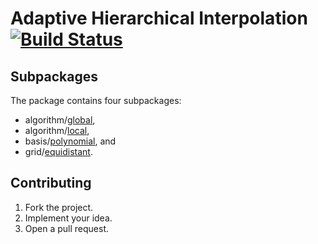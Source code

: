 # Adaptive Hierarchical Interpolation [![Build Status][status-img]][status-url]

## Subpackages

The package contains four subpackages:

* algorithm/[global](algorithm/global),
* algorithm/[local](algorithm/local),
* basis/[polynomial](basis/polynomial), and
* grid/[equidistant](grid/equidistant).

## Contributing

1. Fork the project.
2. Implement your idea.
3. Open a pull request.

[status-img]: https://travis-ci.org/ready-steady/adapt.svg?branch=master
[status-url]: https://travis-ci.org/ready-steady/adapt
